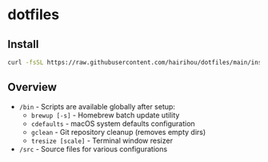 # dotfiles

## Install

```zsh
curl -fsSL https://raw.githubusercontent.com/hairihou/dotfiles/main/install.sh | sh
```

## Overview

- `/bin` - Scripts are available globally after setup:
  - `brewup [-s]` - Homebrew batch update utility
  - `cdefaults` - macOS system defaults configuration
  - `gclean` - Git repository cleanup (removes empty dirs)
  - `tresize [scale]` - Terminal window resizer
- `/src` - Source files for various configurations

<!--
``````````````````````````````````````````````````
``````````````````````````````````````````````````
``````````````````````````````````````````````````
`````` `` `` `` `` `` `` `` `` `` `` `` `` `` ````
`` ``````````````````````````````````````````` ```
```````` `` `` ```` ````` ``` `` `` `` `` `````` `
```` ``````````` ````  `` ````````````````` ``````
`````` `````` ````` g "(g"(+N g``` ```` ````` ````
```````` `` `````J N<(m1J?Y(gT?B(J``` ```` ```` ``
`` ` ``````````M-"<.v".gNJYY.e"MTTN,``````````````
``````` ```` `.H-&k=?TN..(MdBza.WHMN,`` ``` `` ```
````` ``` ````X<VU~~~_~(HJMHQ9<+WkyWN.``` ````````
`````````````.M<~  gm  _+H19<wMM+1WWR<````````` ``
`` ``` ``` (QMY`   MM   (UzX1pmzW@HXHE.` `` ``````
````````````?7(...  -  ~(ACwmWTWAAdMN#=`````` `` `
```` `` ```````~!+~    `~(7H7bHNHTMHNK```` ```````
`` `````` ```````Ml~~.-.~~~_77UUUWMkHe`` ````` ```
``````````` `````MllzzW~(+m++k~:(zW#=``````` `````
`````` `````_((+XHHHMMpWHHMMMpWHHHMXk(~```````````
```` ``` ```` `   < ! <<<<<! <<  ` `  `` `` `` ``
`````````` ```````````````````````````````````````
``````` ````````````````````````````````` ``` ````
``` ```````` ````````````````````````` ```````` ``
`````` `` ```` ```````````````````` `````` ```````
```````````````` `` ```````` `` ``````` ```` `````
`` ```` ``` ````````` `` ```````` `` ```````` `` `
-->

<!-- https://user-images.githubusercontent.com/38448411/120893176-d64b3800-c64c-11eb-827e-2d0f96f3088b.jpeg -->
<!-- T8pcHI1j -->
